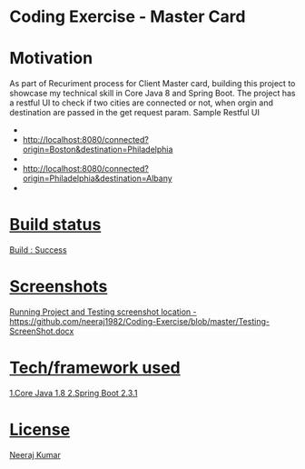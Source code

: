 <h1> Coding Exercise - Master Card </h1>

<h1> Motivation </h1>
As part of Recuriment process for Client Master card, building this project to showcase my technical skill in Core Java 8 and Spring Boot.
The project has a restful UI to check if two cities are connected or not, when orgin and destination are passed in the get request param.
Sample Restful UI
<ul>
<li> <a href = http://localhost:8080/connected?origin=Boston&destination=Newark </a> </li>
<li> http://localhost:8080/connected?origin=Boston&destination=Philadelphia <li>
<li> http://localhost:8080/connected?origin=Philadelphia&destination=Albany <li>
</ul>
  
  
<h1> Build status </h1>
Build : Success


<h1> Screenshots </h1>
Running Project and Testing screenshot location - https://github.com/neeraj1982/Coding-Exercise/blob/master/Testing-ScreenShot.docx

<h1> Tech/framework used </h1>

1.Core Java 1.8 
2.Spring Boot 2.3.1



<h1>License </h1>
Neeraj Kumar









